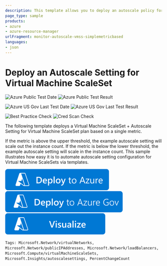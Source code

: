 ```yaml
---
description: This template allows you to deploy an autoscale policy for Virtual Machine ScaleSet resource.
page_type: sample
products:
- azure
- azure-resource-manager
urlFragment: monitor-autoscale-vmss-simplemetricbased
languages:
- json
---
```

# Deploy an Autoscale Setting for Virtual Machine ScaleSet

![Azure Public Test Date](https://azurequickstartsservice.blob.core.windows.net/badges/demos/monitor-autoscale-vmss-simplemetricbased/PublicLastTestDate.svg)
![Azure Public Test Result](https://azurequickstartsservice.blob.core.windows.net/badges/demos/monitor-autoscale-vmss-simplemetricbased/PublicDeployment.svg)

![Azure US Gov Last Test Date](https://azurequickstartsservice.blob.core.windows.net/badges/demos/monitor-autoscale-vmss-simplemetricbased/FairfaxLastTestDate.svg)
![Azure US Gov Last Test Result](https://azurequickstartsservice.blob.core.windows.net/badges/demos/monitor-autoscale-vmss-simplemetricbased/FairfaxDeployment.svg)

![Best Practice Check](https://azurequickstartsservice.blob.core.windows.net/badges/demos/monitor-autoscale-vmss-simplemetricbased/BestPracticeResult.svg)
![Cred Scan Check](https://azurequickstartsservice.blob.core.windows.net/badges/demos/monitor-autoscale-vmss-simplemetricbased/CredScanResult.svg)

The following template deploys a Virtual Machine ScaleSet + Autoscale Setting for Virtual Machine ScaleSet plan based on a single metric.

If the metric is above the upper threshold, the example autoscale setting will scale out the instance count.  If the metric is below the lower threshold, the example autoscale setting will scale in the instance count.  This sample illustrates how easy it is to automate autoscale setting configuration for Virtual Machine ScaleSets via templates.

[![Deploy to Azure](https://raw.githubusercontent.com/Azure/azure-quickstart-templates/master/1-CONTRIBUTION-GUIDE/images/deploytoazure.svg?sanitize=true)](https://portal.azure.com/#create/Microsoft.Template/uri/https%3A%2F%2Fraw.githubusercontent.com%2FAzure%2Fazure-quickstart-templates%2Fmaster%2Fdemos%2Fmonitor-autoscale-vmss-simplemetricbased%2Fazuredeploy.json)
[![Deploy To Azure US Gov](https://raw.githubusercontent.com/Azure/azure-quickstart-templates/master/1-CONTRIBUTION-GUIDE/images/deploytoazuregov.svg?sanitize=true)](https://portal.azure.us/#create/Microsoft.Template/uri/https%3A%2F%2Fraw.githubusercontent.com%2FAzure%2Fazure-quickstart-templates%2Fmaster%2Fdemos%2Fmonitor-autoscale-vmss-simplemetricbased%2Fazuredeploy.json)
[![Visualize](https://raw.githubusercontent.com/Azure/azure-quickstart-templates/master/1-CONTRIBUTION-GUIDE/images/visualizebutton.svg?sanitize=true)](http://armviz.io/#/?load=https%3A%2F%2Fraw.githubusercontent.com%2FAzure%2Fazure-quickstart-templates%2Fmaster%2Fdemos%2Fmonitor-autoscale-vmss-simplemetricbased%2Fazuredeploy.json)

`Tags: Microsoft.Network/virtualNetworks, Microsoft.Network/publicIPAddresses, Microsoft.Network/loadBalancers, Microsoft.Compute/virtualMachineScaleSets, Microsoft.Insights/autoscalesettings, PercentChangeCount`
